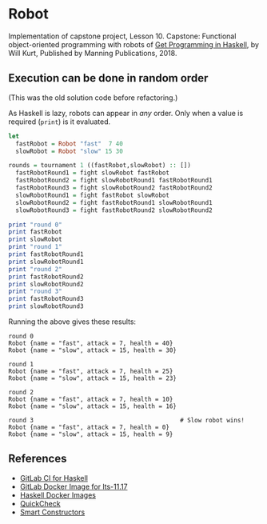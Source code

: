 # Robot

Implementation of capstone project, Lesson 10. Capstone: Functional
object-oriented programming with robots of [Get Programming in
Haskell](https://www.manning.com/books/get-programming-with-haskell), by Will
Kurt, Published by Manning Publications, 2018.

## Execution can be done in random order

(This was the old solution code before refactoring.)

As Haskell is lazy, robots can appear in *any* order. Only when a value is
required (`print`) is it evaluated.

```haskell
let
  fastRobot = Robot "fast"  7 40
  slowRobot = Robot "slow" 15 30

rounds = tournament 1 ((fastRobot,slowRobot) :: [])
  fastRobotRound1 = fight slowRobot fastRobot
  fastRobotRound2 = fight slowRobotRound1 fastRobotRound1
  fastRobotRound3 = fight slowRobotRound2 fastRobotRound2
  slowRobotRound1 = fight fastRobot slowRobot
  slowRobotRound2 = fight fastRobotRound1 slowRobotRound1
  slowRobotRound3 = fight fastRobotRound2 slowRobotRound2

print "round 0"
print fastRobot
print slowRobot
print "round 1"
print fastRobotRound1
print slowRobotRound1
print "round 2"
print fastRobotRound2
print slowRobotRound2
print "round 3"
print fastRobotRound3
print slowRobotRound3
```

Running the above gives these results:

```text
round 0
Robot {name = "fast", attack = 7, health = 40}
Robot {name = "slow", attack = 15, health = 30}

round 1
Robot {name = "fast", attack = 7, health = 25}
Robot {name = "slow", attack = 15, health = 23}

round 2
Robot {name = "fast", attack = 7, health = 10}
Robot {name = "slow", attack = 15, health = 16}

round 3                                         # Slow robot wins!
Robot {name = "fast", attack = 7, health = 0}
Robot {name = "slow", attack = 15, health = 9}
```

## References

* [GitLab CI for Haskell](https://vadosware.io/post/zero-to-continuous-integrated-testing-a-haskell-project-with-gitlab)
* [GitLab Docker Image for lts-11.17](https://hub.docker.com/r/fpco/stack-build/tags/)
* [Haskell Docker Images](https://hub.docker.com/_/haskell/)
* [QuickCheck](https://begriffs.com/posts/2017-01-14-design-use-quickcheck.html)
* [Smart Constructors](https://wiki.haskell.org/Smart_constructors)

